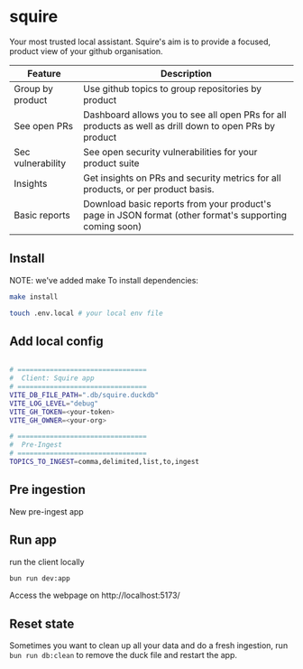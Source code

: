 # squire
Your most trusted local assistant. Squire's aim is to provide a focused, product view of your github organisation.

| Feature | Description |
| ------- | ----------- |
| Group by product | Use github topics to group repositories by product |
| See open PRs | Dashboard allows you to see all open PRs for all products as well as drill down to open PRs by product |
| Sec vulnerability | See open security vulnerabilities for your product suite |  
| Insights | Get insights on PRs and security metrics for all products, or per product basis. |
| Basic reports | Download basic reports from your product's page in JSON format (other format's supporting coming soon) |

## Install 
NOTE: we've added make 
To install dependencies:

```bash
make install

touch .env.local # your local env file
```

## Add local config

```bash

# ================================
#  Client: Squire app
# ================================
VITE_DB_FILE_PATH=".db/squire.duckdb"
VITE_LOG_LEVEL="debug"
VITE_GH_TOKEN=<your-token>
VITE_GH_OWNER=<your-org>

# ================================
#  Pre-Ingest
# ================================
TOPICS_TO_INGEST=comma,delimited,list,to,ingest

```


## Pre ingestion 
New pre-ingest app 


## Run app
run the client locally

```bash
bun run dev:app
```

Access the webpage on http://localhost:5173/


## Reset state

Sometimes you want to clean up all your data and do a fresh ingestion, run `bun run db:clean` to remove the duck file and restart the app. 

